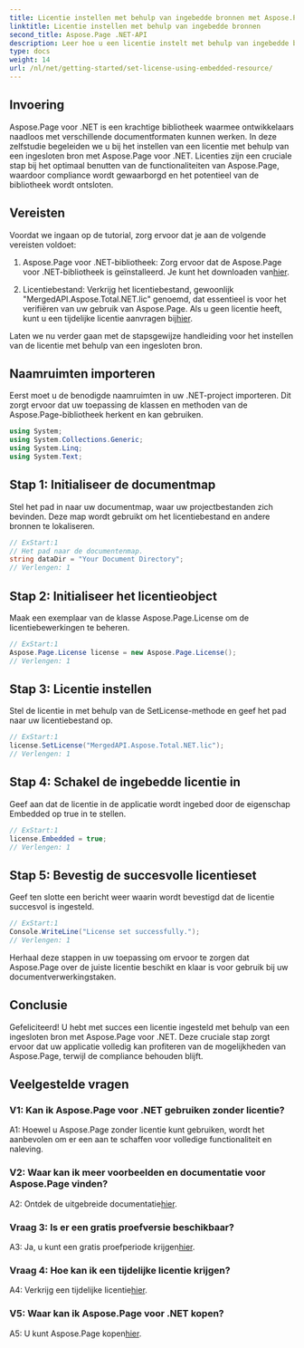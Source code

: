 ```yaml
---
title: Licentie instellen met behulp van ingebedde bronnen met Aspose.Page voor .NET
linktitle: Licentie instellen met behulp van ingebedde bronnen
second_title: Aspose.Page .NET-API
description: Leer hoe u een licentie instelt met behulp van ingebedde bronnen met Aspose.Page voor .NET. Garandeer naleving en ontgrendel het volledige potentieel van documentverwerking.
type: docs
weight: 14
url: /nl/net/getting-started/set-license-using-embedded-resource/
---
```

## Invoering

Aspose.Page voor .NET is een krachtige bibliotheek waarmee ontwikkelaars naadloos met verschillende documentformaten kunnen werken. In deze zelfstudie begeleiden we u bij het instellen van een licentie met behulp van een ingesloten bron met Aspose.Page voor .NET. Licenties zijn een cruciale stap bij het optimaal benutten van de functionaliteiten van Aspose.Page, waardoor compliance wordt gewaarborgd en het potentieel van de bibliotheek wordt ontsloten.

## Vereisten

Voordat we ingaan op de tutorial, zorg ervoor dat je aan de volgende vereisten voldoet:

1. Aspose.Page voor .NET-bibliotheek: Zorg ervoor dat de Aspose.Page voor .NET-bibliotheek is geïnstalleerd. Je kunt het downloaden van[hier](https://releases.aspose.com/page/net/).

2.  Licentiebestand: Verkrijg het licentiebestand, gewoonlijk "MergedAPI.Aspose.Total.NET.lic" genoemd, dat essentieel is voor het verifiëren van uw gebruik van Aspose.Page. Als u geen licentie heeft, kunt u een tijdelijke licentie aanvragen bij[hier](https://purchase.aspose.com/temporary-license/).

Laten we nu verder gaan met de stapsgewijze handleiding voor het instellen van de licentie met behulp van een ingesloten bron.

## Naamruimten importeren

Eerst moet u de benodigde naamruimten in uw .NET-project importeren. Dit zorgt ervoor dat uw toepassing de klassen en methoden van de Aspose.Page-bibliotheek herkent en kan gebruiken.

```csharp
using System;
using System.Collections.Generic;
using System.Linq;
using System.Text;
```

## Stap 1: Initialiseer de documentmap

Stel het pad in naar uw documentmap, waar uw projectbestanden zich bevinden. Deze map wordt gebruikt om het licentiebestand en andere bronnen te lokaliseren.

```csharp
// ExStart:1
// Het pad naar de documentenmap.
string dataDir = "Your Document Directory";
// Verlengen: 1
```

## Stap 2: Initialiseer het licentieobject

Maak een exemplaar van de klasse Aspose.Page.License om de licentiebewerkingen te beheren.

```csharp
// ExStart:1
Aspose.Page.License license = new Aspose.Page.License();
// Verlengen: 1
```

## Stap 3: Licentie instellen

Stel de licentie in met behulp van de SetLicense-methode en geef het pad naar uw licentiebestand op.

```csharp
// ExStart:1
license.SetLicense("MergedAPI.Aspose.Total.NET.lic");
// Verlengen: 1
```

## Stap 4: Schakel de ingebedde licentie in

Geef aan dat de licentie in de applicatie wordt ingebed door de eigenschap Embedded op true in te stellen.

```csharp
// ExStart:1
license.Embedded = true;
// Verlengen: 1
```

## Stap 5: Bevestig de succesvolle licentieset

Geef ten slotte een bericht weer waarin wordt bevestigd dat de licentie succesvol is ingesteld.

```csharp
// ExStart:1
Console.WriteLine("License set successfully.");
// Verlengen: 1
```

Herhaal deze stappen in uw toepassing om ervoor te zorgen dat Aspose.Page over de juiste licentie beschikt en klaar is voor gebruik bij uw documentverwerkingstaken.

## Conclusie

Gefeliciteerd! U hebt met succes een licentie ingesteld met behulp van een ingesloten bron met Aspose.Page voor .NET. Deze cruciale stap zorgt ervoor dat uw applicatie volledig kan profiteren van de mogelijkheden van Aspose.Page, terwijl de compliance behouden blijft.

## Veelgestelde vragen

### V1: Kan ik Aspose.Page voor .NET gebruiken zonder licentie?

A1: Hoewel u Aspose.Page zonder licentie kunt gebruiken, wordt het aanbevolen om er een aan te schaffen voor volledige functionaliteit en naleving.

### V2: Waar kan ik meer voorbeelden en documentatie voor Aspose.Page vinden?

 A2: Ontdek de uitgebreide documentatie[hier](https://reference.aspose.com/page/net/).

### Vraag 3: Is er een gratis proefversie beschikbaar?

 A3: Ja, u kunt een gratis proefperiode krijgen[hier](https://releases.aspose.com/).

### Vraag 4: Hoe kan ik een tijdelijke licentie krijgen?

 A4: Verkrijg een tijdelijke licentie[hier](https://purchase.aspose.com/temporary-license/).

### V5: Waar kan ik Aspose.Page voor .NET kopen?

 A5: U kunt Aspose.Page kopen[hier](https://purchase.aspose.com/buy).